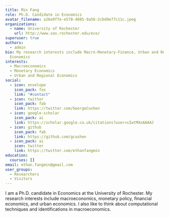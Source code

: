 ```yaml
---
title: Min Fang
role: Ph.D. Candidate in Economics
avatar_filename: a26e9ffe-e578-4085-9a56-2cbd9e77c11c.jpeg
organizations:
  - name: University of Rochester
    url: http://www.sas.rochester.edu/eco/
superuser: true
authors:
  - admin
bio: My research interests include Macro-Monetary-Finance, Urban and Regional
  Economics
interests:
  - Macroeconomics
  - Monetary Economics
  - Urban and Regional Economics
social:
  - icon: envelope
    icon_pack: fas
    link: "#contact"
  - icon: twitter
    icon_pack: fab
    link: https://twitter.com/GeorgeCushen
  - icon: google-scholar
    icon_pack: ai
    link: https://scholar.google.co.uk/citations?user=sIwtMXoAAAAJ
  - icon: github
    icon_pack: fab
    link: https://github.com/gcushen
  - icon_pack: ai
    icon: twitter
    link: https://twitter.com/ethanfangmin
education:
  courses: []
email: ethan.fangmin@gmail.com
user_groups:
  - Researchers
  - Visitors
---
```

I am a Ph.D. candidate in Economics at the University of Rochester. My research interests include macroeconomics, monetary policy, financial economics, and urban economics. I also like to think about computational techniques and identifications in macroeconomics.